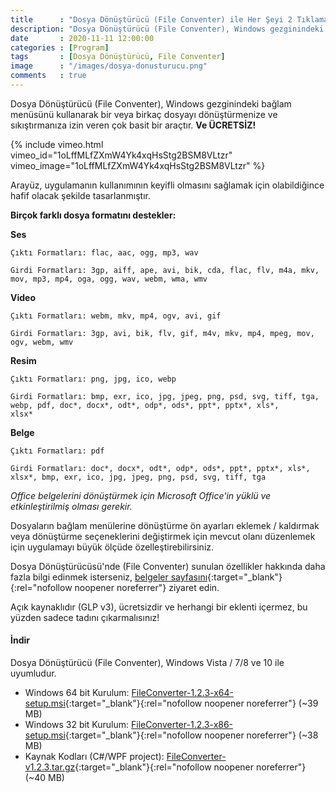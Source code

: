 ```yaml
---
title      : "Dosya Dönüştürücü (File Conventer) ile Her Şeyi 2 Tıklamayla Dönüştürün ve Sıkıştırın!"
description: "Dosya Dönüştürücü (File Conventer), Windows gezginindeki bağlam menüsünü kullanarak bir veya birkaç dosyayı dönüştürmenize ve sıkıştırmanıza izin veren çok basit bir araçtır."
date       : 2020-11-11 12:00:00
categories : [Program]
tags       : [Dosya Dönüştürücü, File Conventer]
image      : "/images/dosya-donusturucu.png"
comments   : true
---
```


Dosya Dönüştürücü (File Conventer), Windows gezginindeki bağlam menüsünü kullanarak bir veya birkaç dosyayı dönüştürmenize ve sıkıştırmanıza izin veren çok basit bir araçtır. **Ve ÜCRETSİZ!**

{% include vimeo.html vimeo_id="1oLffMLfZXmW4Yk4xqHsStg2BSM8VLtzr" vimeo_image="1oLffMLfZXmW4Yk4xqHsStg2BSM8VLtzr" %}

Arayüz, uygulamanın kullanımının keyifli olmasını sağlamak için olabildiğince hafif olacak şekilde tasarlanmıştır.

**Birçok farklı dosya formatını destekler:**

**Ses**

```
Çıktı Formatları: flac, aac, ogg, mp3, wav

Girdi Formatları: 3gp, aiff, ape, avi, bik, cda, flac, flv, m4a, mkv, mov, mp3, mp4, oga, ogg, wav, webm, wma, wmv
```

**Video**

```
Çıktı Formatları: webm, mkv, mp4, ogv, avi, gif

Girdi Formatları: 3gp, avi, bik, flv, gif, m4v, mkv, mp4, mpeg, mov, ogv, webm, wmv
```

**Resim**

```
Çıktı Formatları: png, jpg, ico, webp

Girdi Formatları: bmp, exr, ico, jpg, jpeg, png, psd, svg, tiff, tga, webp, pdf, doc*, docx*, odt*, odp*, ods*, ppt*, pptx*, xls*,
xlsx*
```

**Belge**

```
Çıktı Formatları: pdf

Girdi Formatları: doc*, docx*, odt*, odp*, ods*, ppt*, pptx*, xls*, xlsx*, bmp, exr, ico, jpg, jpeg, png, psd, svg, tiff, tga   

```

*Office belgelerini dönüştürmek için Microsoft Office'in yüklü ve etkinleştirilmiş olması gerekir.*

Dosyaların bağlam menülerine dönüştürme ön ayarları eklemek / kaldırmak veya dönüştürme seçeneklerini değiştirmek için mevcut olanı düzenlemek için uygulamayı büyük ölçüde özelleştirebilirsiniz.

Dosya Dönüştürücüsü'nde (File Conventer) sunulan özellikler hakkında daha fazla bilgi edinmek isterseniz, [belgeler sayfasını](https://bit.ly/38yabGU){:target="_blank"}{:rel="nofollow noopener noreferrer"} ziyaret edin.

Açık kaynaklıdır (GLP v3), ücretsizdir ve herhangi bir eklenti içermez, bu yüzden sadece tadını çıkarmalısınız!

#### İndir

Dosya Dönüştürücü (File Conventer), Windows Vista / 7/8 ve 10 ile uyumludur.

* Windows 64 bit Kurulum: [FileConverter-1.2.3-x64-setup.msi](https://bit.ly/2UfeCOq){:target="_blank"}{:rel="nofollow noopener noreferrer"} (~39 MB)
* Windows 32 bit Kurulum: [FileConverter-1.2.3-x86-setup.msi](https://bit.ly/3knjKL0){:target="_blank"}{:rel="nofollow noopener noreferrer"} (~38 MB)
* Kaynak Kodları (C#/WPF project): [FileConverter-v1.2.3.tar.gz](https://bit.ly/3kjiWHi){:target="_blank"}{:rel="nofollow noopener noreferrer"} (~40 MB)